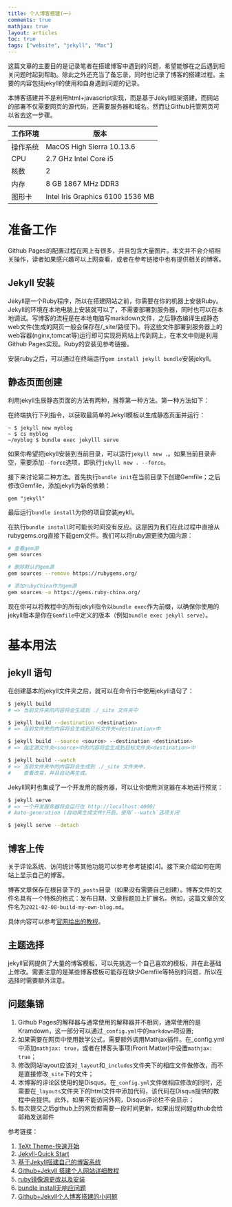 ```yaml
---
title: 个人博客搭建(一)
comments: true
mathjax: true
layout: articles
toc: true
tags: ["website", "jekyll", "Mac"]
---
```


这篇文章的主要目的是记录笔者在搭建博客中遇到的问题，希望能够在之后遇到相关问题时起到帮助。除此之外还充当了备忘录，同时也记录了博客的搭建过程。主要的内容包括jekyll的使用和自身遇到问题的记录。

<!--more-->

本博客搭建并不是利用html+javascript实现，而是基于Jekyll框架搭建。而网站的部署不仅需要网页的源代码，还需要服务器和域名。然而让Github托管网页可以省去这一步骤。

| 工作环境 | 版本 |
| -------- | ---- |
| 操作系统 | MacOS High Sierra 10.13.6 |
| CPU | 2.7 GHz Intel Core i5 |
| 核数 | 2 |
| 内存 | 8 GB 1867 MHz DDR3 |
| 图形卡 | Intel Iris Graphics 6100 1536 MB |


# 准备工作

Github Pages的配置过程在网上有很多，并且包含大量图片。本文并不会介绍相关操作，读者如果感兴趣可以上网查看，或者在参考链接中也有提供相关的博客。

## Jekyll 安装
Jekyll是一个Ruby程序，所以在搭建网站之前，你需要在你的机器上安装Ruby。Jekyll的环境在本地电脑上安装就可以了，不需要部署到服务器，同时也可以在本地调试。写博客的流程是在本地电脑写markdown文件，之后静态编译生成静态web文件(生成的网页一般会保存在/_site/路径下)。将这些文件部署到服务器上的web容器(nginx,tomcat等)运行即可实现将网站上传到网上，在本文中则是利用Github Pages实现。Ruby的安装见参考链接。

安装ruby之后，可以通过在终端运行`gem install jekyll bundle`安装jekyll。

## 静态页面创建

利用jekyll生辰静态页面的方法有两种，推荐第一种方法。第一种方法如下：

在终端执行下列指令，以获取最简单的Jekyll模板以生成静态页面并运行：
```
~ $ jekyll new myblog
~ $ cs myblog
~/myblog $ bundle exec jekylll serve
```
如果你希望把jekyll安装到当前目录，可以运行`jekyll new .`。如果当前目录非空，需要添加`--force`选项，即执行`jekyll new . --force`。

接下来讨论第二种方法。首先执行`bundle init`在当前目录下创建Gemfile；之后修改Gemfile，添加jekyll为新的依赖：
```
gem "jekyll"
```
最后运行`bundle install`为你的项目安装jeykll。

在执行`bundle install`时可能长时间没有反应。这是因为我们在此过程中直接从rubygems.org直接下载gem文件。我们可以将ruby源更换为国内源：

```sh
# 查看gem源
gem sources

# 删除默认的gem源
gem sources --remove https://rubygems.org/

# 添加rubyChina作为gem源
gem sources -a https://gems.ruby-china.org/
```
现在你可以将教程中的所有jekyll指令以`bundle exec`作为前缀，以确保你使用的jekyll版本是你在`Gemfile`中定义的版本（例如`bundle exec jekyll serve`）。

# 基本用法

## jekyll 语句

在创建基本的jekyll文件夹之后，就可以在命令行中使用jekyll语句了：

```sh
$ jekyll build
# => 当前文件夹的内容将会生成到 ./_site 文件夹中

$ jekyll build --destination <destination>
# => 当前文件夹的内容将会生成到目标文件夹<destination>中

$ jekyll build --source <source> --destination <destination>
# => 指定源文件夹<source>中的内容将会生成到目标文件夹<destination>中

$ jekyll build --watch
# => 当前文件夹中的内容将会生成到 ./_site 文件夹中，
#    查看改变，并且自动再生成。
```

​	Jekyll同时也集成了一个开发用的服务器，可以让你使用浏览器在本地进行预览：

```sh
$ jekyll serve
# => 一个开发服务器将会运行在 http://localhost:4000/
# Auto-generation (自动再生成文件)开启。使用`--watch`选项关闭

$ jekyll serve --detach
```

## 博客上传

关于评论系统、访问统计等其他功能可以参考参考链接[4]。接下来介绍如何在网站上显示自己的博客。

博客文章保存在根目录下的`_posts`目录（如果没有需要自己创建）。博客文件的文件名具有一个特殊的格式：发布日期、文章标题加上扩展名。例如，这篇文章的文件名为`2021-02-08-build-my-own-blog.md`。

具体内容可以参考[官网给出的教程](https://jekyllrb.com/docs/step-by-step/08-blogging/)。

## 主题选择

jekyll官网提供了大量的博客模板，可以先挑选一个自己喜欢的模板，并在此基础上修改。需要注意的是某些博客模板可能存在缺少Gemfile等特别的问题，所以在选择时需要额外注意。

## 问题集锦

1. Github Pages的解释器与通常使用的解释器并不相同，通常使用的是Kramdown，这一部分可以通过`_config.yml`中的`markdown`项设置;
2. 如果需要在网页中使用数学公式，需要额外调用Mathjax插件。在_config.yml中添加`mathjax: true`，或者在博客头事项(Front Matter)中设置`mathjax: true`；
3. 修改网站layout应该对`_layout`和`_includes`文件夹下的相应文件做修改，而不是直接修改`_site`下的文件；
4. 本博客的评论区使用的是Disqus。在`_config.yml`文件做相应修改的同时，还需要在`_layouts`文件夹下的html文件中添加代码，该代码在Disqus提供的教程中会提供。此外，如果不能访问外网，Disqus评论栏不会显示；
5. 每次提交之后github上的网页都需要一段时间更新，如果出现问题github会给邮箱发送邮件

参考链接：
1. [TeXt Theme-快速开始](https://tianqi.name/jekyll-TeXt-theme/docs/zh/quick-start)
2. [Jekyll-Quick Start](https://jekyllrb.com/docs/)
3. [基于Jekyll搭建自己的博客系统](http://www.machengyu.net/tech/2019/04/18/how-to-use-jekyll.html)
4. [Github+Jekyll 搭建个人网站详细教程](https://www.jianshu.com/p/9f71e260925d)
5. [ruby镜像源更改以及安装](https://www.jianshu.com/p/879fdfa15ddf)
6. [bundle install无响应问题](https://cj1406942109.github.io/2018/11/17/bundle-install-no-response/)
7. [Github+Jekyll个人博客搭建的小问题](https://jackgittes.github.io/2017/08/28/problems-on-jekyll-blogs/)
